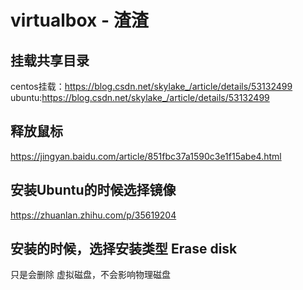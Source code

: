 # virtualbox - 渣渣

## 挂载共享目录
centos挂载：https://blog.csdn.net/skylake_/article/details/53132499
ubuntu:https://blog.csdn.net/skylake_/article/details/53132499

## 释放鼠标

https://jingyan.baidu.com/article/851fbc37a1590c3e1f15abe4.html



## 安装Ubuntu的时候选择镜像

https://zhuanlan.zhihu.com/p/35619204



## 安装的时候，选择安装类型 Erase disk

只是会删除 虚拟磁盘，不会影响物理磁盘